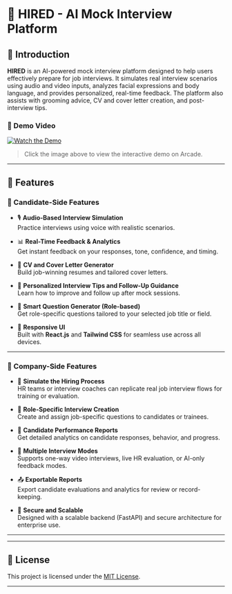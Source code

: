 # 🎤 HIRED - AI Mock Interview Platform

## 📌 Introduction

**HIRED** is an AI-powered mock interview platform designed to help users effectively prepare for job interviews. It simulates real interview scenarios using audio and video inputs, analyzes facial expressions and body language, and provides personalized, real-time feedback. The platform also assists with grooming advice, CV and cover letter creation, and post-interview tips.

### 🎥 Demo Video

[![Watch the Demo](https://i.imgur.com/YOUR_IMAGE_ID.png)](https://app.arcade.software/share/7QEYz1oYuWRkkPCEQKoH?ref=share-link)

> Click the image above to view the interactive demo on Arcade.


---

## 🚀 Features

### 👤 Candidate-Side Features

- 🎙️ **Audio-Based Interview Simulation**  
  Practice interviews using voice with realistic scenarios.

- 📊 **Real-Time Feedback & Analytics**  
  Get instant feedback on your responses, tone, confidence, and timing.

- 📄 **CV and Cover Letter Generator**  
  Build job-winning resumes and tailored cover letters.

- 📌 **Personalized Interview Tips and Follow-Up Guidance**  
  Learn how to improve and follow up after mock sessions.

- 🧠 **Smart Question Generator (Role-based)**  
  Get role-specific questions tailored to your selected job title or field.

- 📱 **Responsive UI**  
  Built with **React.js** and **Tailwind CSS** for seamless use across all devices.

---

### 🏢 Company-Side Features

- 🧪 **Simulate the Hiring Process**  
  HR teams or interview coaches can replicate real job interview flows for training or evaluation.

- 🎯 **Role-Specific Interview Creation**  
  Create and assign job-specific questions to candidates or trainees.

- 📁 **Candidate Performance Reports**  
  Get detailed analytics on candidate responses, behavior, and progress.

- 👥 **Multiple Interview Modes**  
  Supports one-way video interviews, live HR evaluation, or AI-only feedback modes.

- 📤 **Exportable Reports**  
  Export candidate evaluations and analytics for review or record-keeping.

- 🔐 **Secure and Scalable**  
  Designed with a scalable backend (FastAPI) and secure architecture for enterprise use.

---

---

## 📃 License

This project is licensed under the [MIT License](LICENSE).

---

